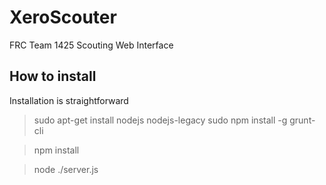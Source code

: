 # XeroScouter
FRC Team 1425 Scouting Web Interface
 
## How to install

Installation is straightforward
> sudo apt-get install nodejs nodejs-legacy
> sudo npm install -g grunt-cli

> npm install

> node ./server.js
